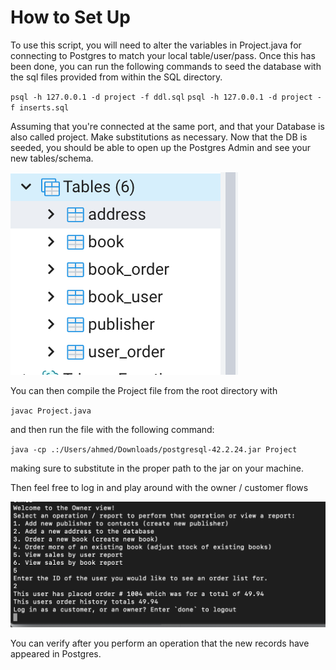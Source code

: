 # How to Set Up

To use this script, you will need to alter the variables in Project.java for connecting to Postgres to match your local table/user/pass. Once this has been done, you can run the following commands to seed the database with the sql files provided from within the SQL directory.

`psql -h 127.0.0.1 -d project -f ddl.sql`
`psql -h 127.0.0.1 -d project -f inserts.sql`

Assuming that you're connected at the same port, and that your Database is also called project. Make substitutions as necessary. Now that the DB is seeded, you should be able to open up the Postgres Admin and see your new tables/schema.

![Alt text](/screens/postgres.png?raw=true "Optional Title")

You can then compile the Project file from the root directory with

`javac Project.java`

and then run the file with the following command:

`java -cp .:/Users/ahmed/Downloads/postgresql-42.2.24.jar Project`

making sure to substitute in the proper path to the jar on your machine.

Then feel free to log in and play around with the owner / customer flows


![Alt text](/screens/owner.png?raw=true "Optional Title")

You can verify after you perform an operation that the new records have appeared in Postgres. 
